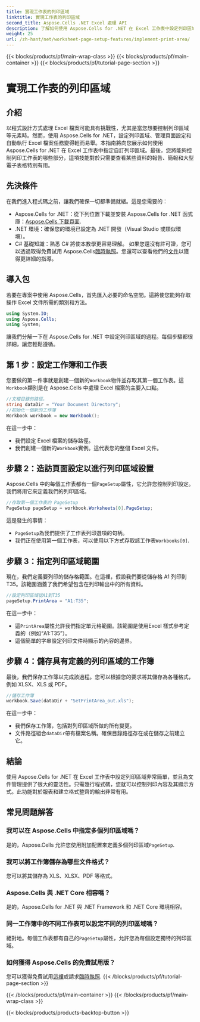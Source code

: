 ```yaml
---
title: 實現工作表的列印區域
linktitle: 實現工作表的列印區域
second_title: Aspose.Cells .NET Excel 處理 API
description: 了解如何使用 Aspose.Cells for .NET 在 Excel 工作表中設定列印區域。控制工作簿中列印部分的逐步指南。
weight: 25
url: /zh-hant/net/worksheet-page-setup-features/implement-print-area/
---
```


{{< blocks/products/pf/main-wrap-class >}}
{{< blocks/products/pf/main-container >}}
{{< blocks/products/pf/tutorial-page-section >}}

# 實現工作表的列印區域

## 介紹
以程式設計方式處理 Excel 檔案可能具有挑戰性，尤其是當您想要控制列印區域等元素時。然而，使用 Aspose.Cells for .NET，設定列印區域、管理頁面設定和自動執行 Excel 檔案任務變得輕而易舉。本指南將向您展示如何使用 Aspose.Cells for .NET 在 Excel 工作表中指定自訂列印區域。最後，您將能夠控制列印工作表的哪些部分，這項技能對於只需要查看某些資料的報告、簡報和大型電子表格特別有用。
## 先決條件
在我們進入程式碼之前，讓我們確保一切都準備就緒。這是您需要的：
- Aspose.Cells for .NET：從下列位置下載並安裝 Aspose.Cells for .NET 函式庫：[Aspose.Cells 下載頁面](https://releases.aspose.com/cells/net/).
- .NET 環境：確保您的環境已設定為 .NET 開發（Visual Studio 或類似環境）。
- C# 基礎知識：熟悉 C# 將使本教學更容易理解。
如果您還沒有許可證，您可以透過取得免費試用 Aspose.Cells[臨時執照](https://purchase.aspose.com/temporary-license/)。您還可以查看他們的[文件](https://reference.aspose.com/cells/net/)以獲得更詳細的指導。
## 導入包
若要在專案中使用 Aspose.Cells，首先匯入必要的命名空間。這將使您能夠存取操作 Excel 文件所需的類別和方法。
```csharp
using System.IO;
using Aspose.Cells;
using System;
```
讓我們分解一下在 Aspose.Cells for .NET 中設定列印區域的過程。每個步驟都很詳細，讓您輕鬆遵循。
## 第 1 步：設定工作簿和工作表
您要做的第一件事就是創建一個新的`Workbook`物件並存取其第一個工作表。這`Workbook`類別是在 Aspose.Cells 中處理 Excel 檔案的主要入口點。
```csharp
//文檔目錄的路徑。
string dataDir = "Your Document Directory";
//初始化一個新的工作簿
Workbook workbook = new Workbook();
```
在這一步中：
- 我們設定 Excel 檔案的儲存路徑。
- 我們創建一個新的`Workbook`實例。這代表您的整個 Excel 文件。
## 步驟 2：造訪頁面設定以進行列印區域設置
Aspose.Cells 中的每個工作表都有一個`PageSetup`屬性，它允許您控制列印設定。我們將用它來定義我們的列印區域。
```csharp
//存取第一個工作表的 PageSetup
PageSetup pageSetup = workbook.Worksheets[0].PageSetup;
```
這是發生的事情：
- `PageSetup`為我們提供了工作表列印選項的句柄。
- 我們正在使用第一個工作表，可以使用以下方式存取該工作表`Workbooks[0]`.
## 步驟 3：指定列印區域範圍
現在，我們定義要列印的儲存格範圍。在這裡，假設我們要從儲存格 A1 列印到 T35。該範圍涵蓋了我們希望包含在列印輸出中的所有資料。
```csharp
//設定列印區域從A1到T35
pageSetup.PrintArea = "A1:T35";
```
在這一步中：
- 這`PrintArea`屬性允許我們指定單元格範圍。該範圍是使用Excel 樣式參考定義的（例如“A1:T35”）。
- 這個簡單的字串設定列印文件時顯示的內容的邊界。
## 步驟 4：儲存具有定義的列印區域的工作簿
最後，我們保存工作簿以完成該過程。您可以根據您的要求將其儲存為各種格式，例如 XLSX、XLS 或 PDF。
```csharp
//儲存工作簿
workbook.Save(dataDir + "SetPrintArea_out.xls");
```
在這一步中：
- 我們保存工作簿，包括對列印區域所做的所有變更。
- 文件路徑組合`dataDir`帶有檔案名稱。確保目錄路徑存在或在儲存之前建立它。
## 結論
使用 Aspose.Cells for .NET 在 Excel 工作表中設定列印區域非常簡單，並且為文件管理提供了很大的靈活性。只需幾行程式碼，您就可以控制列印內容及其顯示方式。此功能對於報表和建立格式整齊的輸出非常有用。
## 常見問題解答
### 我可以在 Aspose.Cells 中指定多個列印區域嗎？  
是的，Aspose.Cells 允許您使用附加配置來定義多個列印區域`PageSetup`.
### 我可以將工作簿儲存為哪些文件格式？  
您可以將其儲存為 XLS、XLSX、PDF 等格式。
### Aspose.Cells 與 .NET Core 相容嗎？  
是的，Aspose.Cells for .NET 與 .NET Framework 和 .NET Core 環境相容。
### 同一工作簿中的不同工作表可以設定不同的列印區域嗎？  
絕對地。每個工作表都有自己的`PageSetup`屬性，允許您為每個設定獨特的列印區域。
### 如何獲得 Aspose.Cells 的免費試用版？  
您可以獲得免費試用[這裡](https://releases.aspose.com/)或請求[臨時執照](https://purchase.aspose.com/temporary-license/).
{{< /blocks/products/pf/tutorial-page-section >}}

{{< /blocks/products/pf/main-container >}}
{{< /blocks/products/pf/main-wrap-class >}}

{{< blocks/products/products-backtop-button >}}
